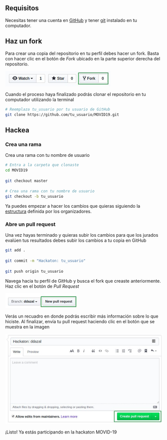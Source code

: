 ## Requisitos

Necesitas tener una cuenta en [GitHub](https://github.com/) y tener [git](https://git-scm.com/) instalado en tu computador.

## Haz un fork

Para crear una copia del repositorio en tu perfil debes hacer un fork. Basta con hacer clic en el botón de *Fork* ubicado en la parte superior derecha del repositorio.

![](../static/fork.jpg)

Cuando el proceso haya finalizado podrás clonar el repositorio en tu computador utilizando la terminal

```bash
# Reemplaza tu_usuario por tu usuario de GitHub
git clone https://github.com/tu_usuario/MOVID19.git
```

## Hackea

### Crea una rama

Crea una rama con tu nombre de usuario

```bash
# Entra a la carpeta que clonaste
cd MOVID19

git checkout master

# Crea una rama con tu nombre de usuario
git checkout -b tu_usuario
```

Ya puedes empezar a hacer los cambios que quieras siguiendo la [estructura](./estructura-de-archivos.md) definida por los organizadores.

### Abre un pull request

Una vez hayas terminado y quieras subir los cambios para que los jurados evalúen tus resultados debes subir los cambios a tu copia en GitHub

```bash
git add .

git commit -m "Hackaton: tu_usuario"

git push origin tu_usuario
```

Navega hacia tu perfil de GitHub y busca el fork que creaste anteriormente. Haz clic en el botón de *Pull Request*

![](../static/start-pull-request.jpg)

Verás un recuadro en donde podrás escribir más información sobre lo que hiciste. Al finalizar, envía tu pull request haciendo clic en el botón que se muestra en la imagen

![](../static/submit-pull-request.jpg)

¡Listo! Ya estás participando en la hackaton MOVID-19

